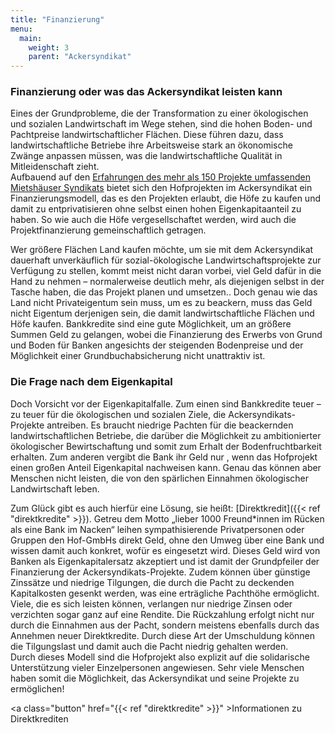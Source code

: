 ```yaml
---
title: "Finanzierung"
menu:
  main:
    weight: 3
    parent: "Ackersyndikat"
---
```


### Finanzierung oder was das Ackersyndikat leisten kann

Eines der Grundprobleme, die der Transformation zu einer ökologischen und sozialen Landwirtschaft im Wege stehen, sind die hohen Boden- und Pachtpreise landwirtschaftlicher Flächen. Diese führen dazu, dass landwirtschaftliche Betriebe ihre Arbeitsweise stark an ökonomische Zwänge anpassen müssen, was die landwirtschaftliche Qualität in Mitleidenschaft zieht.  
Aufbauend auf den [Erfahrungen des mehr als 150 Projekte umfassenden Mietshäuser Syndikats](https://www.syndikat.org/de/finanzierung/) bietet sich den Hofprojekten im Ackersyndikat ein Finanzierungsmodell, das es den Projekten erlaubt, die Höfe zu kaufen und damit zu entprivatisieren ohne selbst einen hohen Eigenkapitaanteil zu haben. So wie auch die Höfe vergesellschaftet werden, wird auch die Projektfinanzierung gemeinschaftlich getragen.

Wer größere Flächen Land kaufen möchte, um sie mit dem Ackersyndikat dauerhaft unverkäuflich für sozial-ökologische Landwirtschaftsprojekte zur Verfügung zu stellen, kommt meist nicht daran vorbei, viel Geld dafür in die Hand zu nehmen – normalerweise deutlich mehr, als diejenigen selbst in der Tasche haben, die das Projekt planen und umsetzen.. Doch genau wie das Land nicht Privateigentum sein muss, um es zu beackern, muss das Geld nicht Eigentum derjenigen sein, die damit landwirtschaftliche Flächen und Höfe kaufen. Bankkredite sind eine gute Möglichkeit, um an größere Summen Geld zu gelangen, wobei die Finanzierung des Erwerbs von Grund und Boden für Banken angesichts der steigenden Bodenpreise und der Möglichkeit einer Grundbuchabsicherung nicht unattraktiv ist.

### Die Frage nach dem Eigenkapital

Doch Vorsicht vor der Eigenkapitalfalle. Zum einen sind Bankkredite teuer – zu teuer für die ökologischen und sozialen Ziele, die Ackersyndikats-Projekte antreiben. Es braucht niedrige Pachten für die beackernden landwirtschaftlichen Betriebe, die darüber die Möglichkeit zu ambitionierter ökologischer Bewirtschaftung und somit zum Erhalt der Bodenfruchtbarkeit erhalten. Zum anderen vergibt die Bank ihr Geld nur , wenn das Hofprojekt einen großen Anteil Eigenkapital nachweisen kann. Genau das können aber Menschen nicht leisten, die von den spärlichen Einnahmen ökologischer Landwirtschaft leben.

Zum Glück gibt es auch hierfür eine Lösung, sie heißt: [Direktkredit]({{< ref "direktkredite" >}}). Getreu dem Motto „lieber 1000 Freund\*innen im Rücken als eine Bank im Nacken“ leihen sympathisierende Privatpersonen oder Gruppen den Hof-GmbHs direkt Geld, ohne den Umweg über eine Bank und wissen damit auch konkret, wofür es eingesetzt wird. Dieses Geld wird von Banken als Eigenkapitalersatz akzeptiert und ist damit der Grundpfeiler der Finanzierung der Ackersyndikats-Projekte. Zudem können über günstige Zinssätze und niedrige Tilgungen, die durch die Pacht zu deckenden Kapitalkosten gesenkt werden, was eine erträgliche Pachthöhe ermöglicht. Viele, die es sich leisten können, verlangen nur niedrige Zinsen oder verzichten sogar ganz auf eine Rendite. Die Rückzahlung erfolgt nicht nur durch die Einnahmen aus der Pacht, sondern meistens ebenfalls durch das Annehmen neuer Direktkredite. Durch diese Art der Umschuldung können die Tilgungslast und damit auch die Pacht niedrig gehalten werden.  
Durch dieses Modell sind die Hofprojekt also explizit auf die solidarische Unterstützung vieler Einzelpersonen angewiesen. Sehr viele Menschen haben somit die Möglichkeit, das Ackersyndikat und seine Projekte zu ermöglichen!

<a class="button" href="{{< ref "direktkredite" >}}" >Informationen zu Direktkrediten</a>

